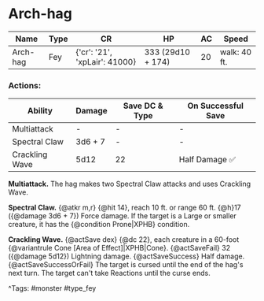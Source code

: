 # Arch-hag

| Name | Type | CR | HP | AC | Speed |
|------|------|----|----|----|-------|
| Arch-hag | Fey | {'cr': '21', 'xpLair': 41000} | 333 (29d10 + 174) | 20 | walk: 40 ft. |

### Actions:

| Ability | Damage | Save DC & Type | On Successful Save |
|---------|--------|----------------|--------------------|
| Multiattack | - | - | - |
| Spectral Claw | 3d6 + 7 | - | - |
| Crackling Wave | 5d12 | 22 | Half Damage ✅ |


**Multiattack.** The hag makes two Spectral Claw attacks and uses Crackling Wave.

**Spectral Claw.** {@atkr m,r} {@hit 14}, reach 10 ft. or range 60 ft. {@h}17 ({@damage 3d6 + 7}) Force damage. If the target is a Large or smaller creature, it has the {@condition Prone|XPHB} condition.

**Crackling Wave.** {@actSave dex} {@dc 22}, each creature in a 60-foot {@variantrule Cone [Area of Effect]|XPHB|Cone}. {@actSaveFail} 32 ({@damage 5d12}) Lightning damage. {@actSaveSuccess} Half damage. {@actSaveSuccessOrFail} The target is cursed until the end of the hag's next turn. The target can't take Reactions until the curse ends.

^Tags: #monster #type_fey